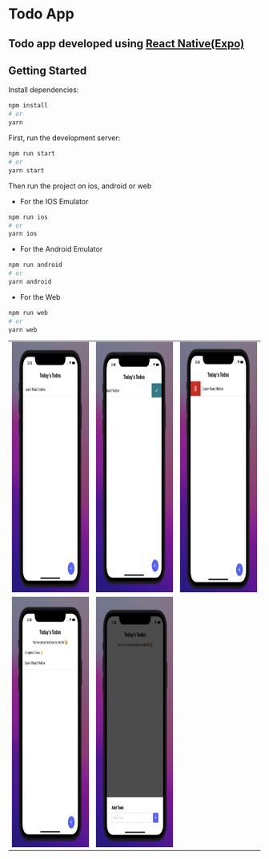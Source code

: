 # Todo App

## Todo app developed using [React Native(Expo)](https://expo.dev/)

## Getting Started

Install dependencies:

```bash
npm install
# or
yarn
```

First, run the development server:

```bash
npm run start
# or
yarn start
```

Then run the project on ios, android or web

- For the IOS Emulator

```bash
npm run ios
# or
yarn ios
```

- For the Android Emulator

```bash
npm run android
# or
yarn android
```

- For the Web

```bash
npm run web
# or
yarn web
```

<table>
  <tr>
    <td>
      <img src="./images/image-1.png" width="300px" height="500px" />
    </td>
    <td>
      <img src="./images/image-2.png" width="300px" height="500px" />
    </td>
    <td>
      <img src="./images/image-3.png" width="300px" height="500px" />
    </td>
  </tr>
  <tr>
  <td>
      <img src="./images/image-4.png" width="300px" height="500px" />
  </td>
  <td>
      <img src="./images/image-5.png" width="300px" height="500px" />
  </td>
  </tr>
</table>
